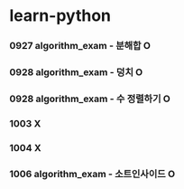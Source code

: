 # learn-python

### 0927 algorithm_exam - 분해합 O

### 0928 algorithm_exam - 덩치 O

### 0928 algorithm_exam - 수 정렬하기 O

### 1003 X

### 1004 X

### 1006 algorithm_exam - 소트인사이드 O

